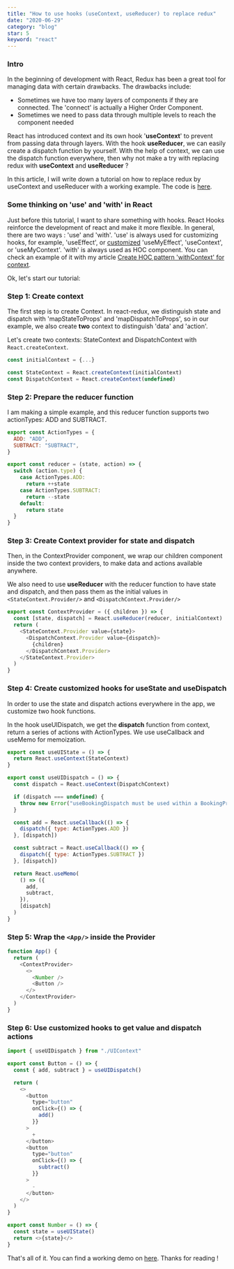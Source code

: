 ```yaml
---
title: "How to use hooks (useContext, useReducer) to replace redux"
date: "2020-06-29"
category: "blog"
star: 5
keyword: "react"
---
```


### Intro

In the beginning of development with React, Redux has been a great tool for managing data with certain drawbacks. The drawbacks include:

- Sometimes we have too many layers of components if they are connected. The 'connect' is actually a Higher Order Component.
- Sometimes we need to pass data through multiple levels to reach the component needed

React has introduced context and its own hook '**useContext**' to prevent from passing data through layers. With the hook **useReducer**, we can easily create a dispatch function by yourself. With the help of context, we can use the dispatch function everywhere, then why not make a try with replacing redux with **useContext** and **useReducer** ?

In this article, I will write down a tutorial on how to replace redux by useContext and useReducer with a working example. The code is [here](https://github.com/AlbertWhite/react-demos/tree/master/demo46-usecontext-usereducer-replace-redux).

### Some thinking on 'use' and 'with' in React

Just before this tutorial, I want to share something with hooks. React Hooks reinforce the development of react and make it more flexible. In general, there are two ways : 'use' and 'with'. 'use' is always used for customizing hooks, for example, 'useEffect', or [customized](https://reactjs.org/docs/hooks-custom.html) 'useMyEffect', 'useContext', or 'useMyContext'. 'with' is always used as HOC component. You can check an example of it with my article [Create HOC pattern 'withContext' for context](https://www.yuebaixu.com/context/).

Ok, let's start our tutorial:

### Step 1: Create context

The first step is to create Context. In react-redux, we distinguish state and dispatch with 'mapStateToProps' and 'mapDispatchToProps', so in our example, we also create **two** context to distinguish 'data' and 'action'.

Let's create two contexts: StateContext and DispatchContext with `React.createContext`.

```javascript
const initialContext = {...}

const StateContext = React.createContext(initialContext)
const DispatchContext = React.createContext(undefined)

```

### Step 2: Prepare the reducer function

I am making a simple example, and this reducer function supports two actionTypes: ADD and SUBTRACT.

```js
export const ActionTypes = {
  ADD: "ADD",
  SUBTRACT: "SUBTRACT",
}

export const reducer = (state, action) => {
  switch (action.type) {
    case ActionTypes.ADD:
      return ++state
    case ActionTypes.SUBTRACT:
      return --state
    default:
      return state
  }
}
```

### Step 3: Create Context provider for state and dispatch

Then, in the ContextProvider component, we wrap our children component inside the two context providers, to make data and actions available anywhere.

We also need to use **useReducer** with the reducer function to have state and dispatch, and then pass them as the initial values in `<StateContext.Provider/>` and `<DispatchContext.Provider/>`

```js
export const ContextProvider = ({ children }) => {
  const [state, dispatch] = React.useReducer(reducer, initialContext)
  return (
    <StateContext.Provider value={state}>
      <DispatchContext.Provider value={dispatch}>
        {children}
      </DispatchContext.Provider>
    </StateContext.Provider>
  )
}
```

### Step 4: Create customized hooks for useState and useDispatch

In order to use the state and dispatch actions everywhere in the app, we customize two hook functions.

In the hook useUIDispatch, we get the **dispatch** function from context, return a series of actions with ActionTypes. We use useCallback and useMemo for memoization.

```js
export const useUIState = () => {
  return React.useContext(StateContext)
}

export const useUIDispatch = () => {
  const dispatch = React.useContext(DispatchContext)

  if (dispatch === undefined) {
    throw new Error("useBookingDispatch must be used within a BookingProvider")
  }

  const add = React.useCallback(() => {
    dispatch({ type: ActionTypes.ADD })
  }, [dispatch])

  const subtract = React.useCallback(() => {
    dispatch({ type: ActionTypes.SUBTRACT })
  }, [dispatch])

  return React.useMemo(
    () => ({
      add,
      subtract,
    }),
    [dispatch]
  )
}
```

### Step 5: Wrap the `<App/>` inside the Provider

```js
function App() {
  return (
    <ContextProvider>
      <>
        <Number />
        <Button />
      </>
    </ContextProvider>
  )
}
```

### Step 6: Use customized hooks to get value and dispatch actions

```js
import { useUIDispatch } from "./UIContext"

export const Button = () => {
  const { add, subtract } = useUIDispatch()

  return (
    <>
      <button
        type="button"
        onClick={() => {
          add()
        }}
      >
        +
      </button>
      <button
        type="button"
        onClick={() => {
          subtract()
        }}
      >
        -
      </button>
    </>
  )
}
```

```js
export const Number = () => {
  const state = useUIState()
  return <>{state}</>
}
```

That's all of it. You can find a working demo on [here](https://github.com/AlbertWhite/react-demos/tree/master/demo46-usecontext-usereducer-replace-redux). Thanks for reading !

